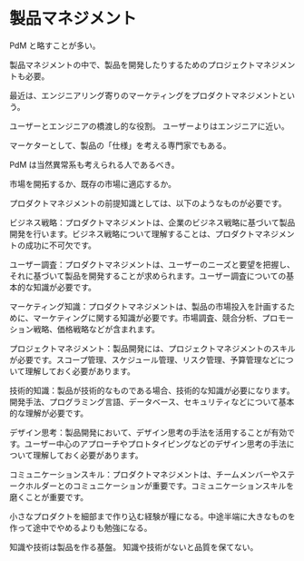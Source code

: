 # 製品マネジメント

PdM と略すことが多い。

製品マネジメントの中で、製品を開発したりするためのプロジェクトマネジメントも必要。

最近は、エンジニアリング寄りのマーケティングをプロダクトマネジメントという。

ユーザーとエンジニアの橋渡し的な役割。
ユーザーよりはエンジニアに近い。

マーケターとして、製品の「仕様」を考える専門家でもある。

PdM は当然異常系も考えられる人であるべき。

市場を開拓するか、既存の市場に適応するか。

プロダクトマネジメントの前提知識としては、以下のようなものが必要です。

ビジネス戦略：プロダクトマネジメントは、企業のビジネス戦略に基づいて製品開発を行います。ビジネス戦略について理解することは、プロダクトマネジメントの成功に不可欠です。

ユーザー調査：プロダクトマネジメントは、ユーザーのニーズと要望を把握し、それに基づいて製品を開発することが求められます。ユーザー調査についての基本的な知識が必要です。

マーケティング知識：プロダクトマネジメントは、製品の市場投入を計画するために、マーケティングに関する知識が必要です。市場調査、競合分析、プロモーション戦略、価格戦略などが含まれます。

プロジェクトマネジメント：製品開発には、プロジェクトマネジメントのスキルが必要です。スコープ管理、スケジュール管理、リスク管理、予算管理などについて理解しておく必要があります。

技術的知識：製品が技術的なものである場合、技術的な知識が必要になります。開発手法、プログラミング言語、データベース、セキュリティなどについて基本的な理解が必要です。

デザイン思考：製品開発において、デザイン思考の手法を活用することが有効です。ユーザー中心のアプローチやプロトタイピングなどのデザイン思考の手法について理解しておく必要があります。

コミュニケーションスキル：プロダクトマネジメントは、チームメンバーやステークホルダーとのコミュニケーションが重要です。コミュニケーションスキルを磨くことが重要です。

小さなプロダクトを細部まで作り込む経験が糧になる。中途半端に大きなものを作って途中でやめるよりも勉強になる。

知識や技術は製品を作る基盤。
知識や技術がないと品質を保てない。
